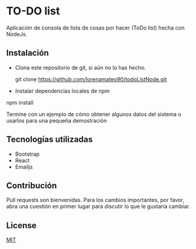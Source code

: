 # TO-DO list

Aplicación de consola de lista de cosas por hacer (ToDo list) hecha con NodeJs.

## Instalación

+ Clona este repositorio de git, si aún no lo has hecho.

   git clone https://github.com/lorenamateo90/todoListNode.git

+ Instalar dependencias locales de npm

npm install

Termine con un ejemplo de cómo obtener algunos datos del sistema o usarlos para una pequeña demostración


## Tecnologías utilizadas 
+ Bootstrap
+ React
+ Emailjs


## Contribución
Pull requests son bienvenidas. Para los cambios importantes, por favor, abra una cuestión en primer lugar para discutir lo que le gustaría cambiar.


## License
[MIT](https://choosealicense.com/licenses/mit/)